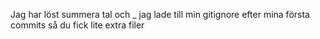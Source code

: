 Jag har löst summera tal och _
jag lade till min gitignore efter mina första commits så du fick lite extra filer
